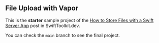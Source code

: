 ## File Upload with Vapor

This is the **starter** sample project of the [How to Store Files with a Swift Server App](https://SwiftToolkit.dev/posts/file-upload) post in SwiftToolkit.dev.

You can check the `main` branch to see the final project.
